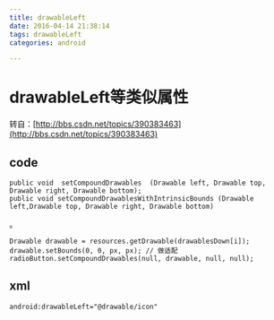```yaml
---
title: drawableLeft
date: 2016-04-14 21:38:14
tags: drawableLeft
categories: android

---
```



# drawableLeft等类似属性

转自：[http://bbs.csdn.net/topics/390383463](http://bbs.csdn.net/topics/390383463)

## code

	public void  setCompoundDrawables  (Drawable left, Drawable top, Drawable right, Drawable bottom);
	public void setCompoundDrawablesWithIntrinsicBounds (Drawable left,Drawable top, Drawable right, Drawable bottom)


。

    Drawable drawable = resources.getDrawable(drawablesDown[i]);
    drawable.setBounds(0, 0, px, px); // 做适配
    radioButton.setCompoundDrawables(null, drawable, null, null);

## xml

	android:drawableLeft="@drawable/icon"

